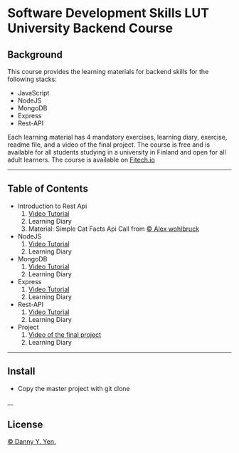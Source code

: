 # **Software Development Skills LUT University Backend Course**

## **Background**
This course provides the learning materials for backend skills for the following stacks:
- JavaScript
- NodeJS
- MongoDB
- Express
- Rest-API

Each learning material has 4 mandatory exercises, learning diary, exercise, readme file, and a video of the final project. 
The course is free and is available for all students studying in a university in Finland and open for all adult learners.
The course is available on [Fitech.io](https://fitech.io/en/) 
___

## Table of Contents

- Introduction to Rest Api
    1. [Video Tutorial](https://www.youtube.com/watch?v=7YcW25PHnAA)
    2. Learning Diary
    3. Material: Simple Cat Facts Api Call from [ © Alex wohlbruck](https://cat-fact.herokuapp.com)
- NodeJS
    1. [Video Tutorial](https://www.youtube.com/watch?v=7YcW25PHnAA)
    2. Learning Diary
- MongoDB
    1. [Video Tutorial]()
    2. Learning Diary
- Express
    1. [Video Tutorial]()
    2. Learning Diary
- Rest-API
    1. [Video Tutorial]()
    2. Learning Diary
- Project
    1. [Video of the final project]()
    2. Learning Diary
___
## **Install**
- Copy the master project with git clone

__
## License

[© Danny Y. Yen.](../LICENSE)